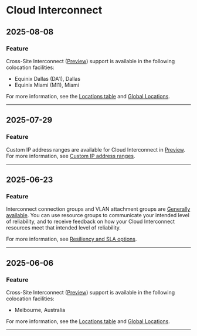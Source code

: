 # Cloud Interconnect

## 2025-08-08

### Feature

Cross-Site Interconnect ([Preview](https://cloud.google.com/products#product-launch-stages)) support is available in the following colocation facilities:

* Equinix Dallas (DA1), Dallas
* Equinix Miami (MI1), Miami

For more information, see the [Locations table](https://cloud.google.com/network-connectivity/docs/interconnect/concepts/cross-site-locations#locations-table) and [Global Locations](https://cloud.google.com/about/locations).

---
## 2025-07-29

### Feature

Custom IP address ranges are available for Cloud Interconnect in [Preview](https://cloud.google.com/products#product-launch-stages). For more information, see [Custom IP address ranges](https://cloud.google.com/network-connectivity/docs/interconnect/concepts/overview#custom-ip).

---
## 2025-06-23

### Feature

Interconnect connection groups and VLAN attachment groups are [Generally available](https://cloud.google.com/products#product-launch-stages). You can use resource groups to communicate your intended level of reliability, and to receive feedback on how your Cloud Interconnect resources meet that intended level of reliability.

For more information, see
[Resiliency and SLA options](https://cloud.google.com/network-connectivity/docs/interconnect/concepts/overview#sla-options).

---
## 2025-06-06

### Feature

Cross-Site Interconnect ([Preview](https://cloud.google.com/products#product-launch-stages)) support is available in the following colocation facilities:

* Melbourne, Australia

For more information, see the [Locations table](https://cloud.google.com/network-connectivity/docs/interconnect/concepts/cross-site-locations#locations-table) and [Global Locations](https://cloud.google.com/about/locations).

---
